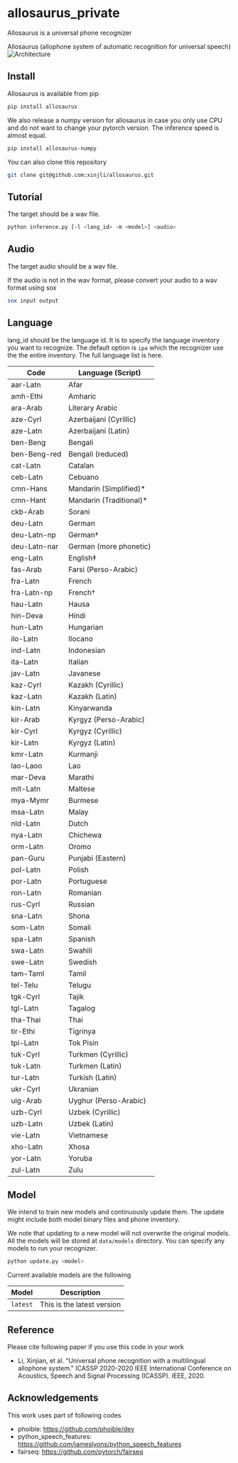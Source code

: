 # allosaurus_private
Allosaurus is a universal phone recognizer

Allosaurus (allophone system of automatic recognition for universal speech)
![Architecture](arch.png?raw=true "Architecture")


## Install
Allosaurus is available from pip
```bash
pip install allosaurus
```

We also release a numpy version for allosaurus in case you only use CPU and do not want to change your pytorch version.
The inference speed is almost equal.

```bash
pip install allosaurus-numpy
```
 


You can also clone this repository 
```bash
git clone git@github.com:xinjli/allosaurus.git
```

## Tutorial
The target should be a wav file. 

```bash
python inference.py [-l <lang_id> -m <model>] <audio>
```


## Audio
The target audio should be a wav file. 

If the audio is not in the wav format, please convert your audio to a wav format using sox

```bash
sox input output
```

## Language
lang_id should be the language id. It is to specify the language inventory you want to recognize.
The default option is `ipa` which the recognizer use the the entire inventory.  The full language list is here.

| Code        | Language (Script)       |
|-------------|-------------------------|
| aar-Latn    | Afar                    |
| amh-Ethi    | Amharic                 |
| ara-Arab    | Literary Arabic         |
| aze-Cyrl    | Azerbaijani (Cyrillic)  |
| aze-Latn    | Azerbaijani (Latin)     |
| ben-Beng    | Bengali                 |
| ben-Beng-red| Bengali (reduced)       |
| cat-Latn    | Catalan                 |
| ceb-Latn    | Cebuano                 |
| cmn-Hans    | Mandarin (Simplified)\* |
| cmn-Hant    | Mandarin (Traditional)\*|
| ckb-Arab    | Sorani                  |
| deu-Latn    | German                  |
| deu-Latn-np | German†                 |
| deu-Latn-nar| German (more phonetic)  |
| eng-Latn    | English‡                |
| fas-Arab    | Farsi (Perso-Arabic)    |
| fra-Latn    | French                  |
| fra-Latn-np | French†                 |
| hau-Latn    | Hausa                   |
| hin-Deva    | Hindi                   |
| hun-Latn    | Hungarian               |
| ilo-Latn    | Ilocano                 |
| ind-Latn    | Indonesian              |
| ita-Latn    | Italian                 |
| jav-Latn    | Javanese                |
| kaz-Cyrl    | Kazakh (Cyrillic)       |
| kaz-Latn    | Kazakh (Latin)          |
| kin-Latn    | Kinyarwanda             |
| kir-Arab    | Kyrgyz (Perso-Arabic)   |
| kir-Cyrl    | Kyrgyz (Cyrillic)       |
| kir-Latn    | Kyrgyz (Latin)          |
| kmr-Latn    | Kurmanji                |
| lao-Laoo    | Lao                     |
| mar-Deva    | Marathi                 |
| mlt-Latn    | Maltese                 |
| mya-Mymr    | Burmese                 |
| msa-Latn    | Malay                   |
| nld-Latn    | Dutch                   |
| nya-Latn    | Chichewa                |
| orm-Latn    | Oromo                   |
| pan-Guru    | Punjabi (Eastern)       |
| pol-Latn    | Polish                  |
| por-Latn    | Portuguese              |
| ron-Latn    | Romanian                |
| rus-Cyrl    | Russian                 |
| sna-Latn    | Shona                   |
| som-Latn    | Somali                  |
| spa-Latn    | Spanish                 |
| swa-Latn    | Swahili                 |
| swe-Latn    | Swedish                 |
| tam-Taml    | Tamil                   |
| tel-Telu    | Telugu                  |
| tgk-Cyrl    | Tajik                   |
| tgl-Latn    | Tagalog                 |
| tha-Thai    | Thai                    |
| tir-Ethi    | Tigrinya                |
| tpi-Latn    | Tok Pisin               |
| tuk-Cyrl    | Turkmen (Cyrillic)      |
| tuk-Latn    | Turkmen (Latin)         |
| tur-Latn    | Turkish (Latin)         |
| ukr-Cyrl    | Ukranian                |
| uig-Arab    | Uyghur (Perso-Arabic)   |
| uzb-Cyrl    | Uzbek (Cyrillic)        |
| uzb-Latn    | Uzbek (Latin)           |
| vie-Latn    | Vietnamese              |
| xho-Latn    | Xhosa                   |
| yor-Latn    | Yoruba                  |
| zul-Latn    | Zulu                    |

## Model
We intend to train new models and continuously update them.  The update might include both model binary files and phone inventory.

We note that updating to a new model will not overwrite the original models. All the models will be stored at `data/models` directory.
You can specify any models to run your recognizer.  

```bash
python update.py <model>
``` 
Current available models are the following

| Model | Description |
| --- | --- |
| `latest` | This is the latest version |


## Reference
Please cite following paper if you use this code in your work

* Li, Xinjian, et al. "Universal phone recognition with a multilingual allophone system." ICASSP 2020-2020 IEEE International Conference on Acoustics, Speech and Signal Processing (ICASSP). IEEE, 2020.

## Acknowledgements
This work uses part of following codes
* phoible: https://github.com/phoible/dev
* python_speech_features: https://github.com/jameslyons/python_speech_features
* fairseq: https://github.com/pytorch/fairseq